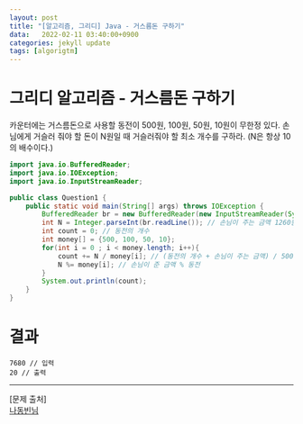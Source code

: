 ```yaml
---
layout: post
title: "[알고리즘, 그리디] Java - 거스름돈 구하기"
data:   2022-02-11 03:40:00+0900
categories: jekyll update
tags: [algorigtm]
---
```

# 그리디 알고리즘 - 거스름돈 구하기
카운터에는 거스름돈으로 사용할 동전이 500원, 100원, 50원, 10원이 무한정 있다.
손님에게 거슬러 줘야 할 돈이 N원일 때 거슬러줘야 할 최소 개수를 구하라. (N은 항상 10의 배수이다.)

```java
import java.io.BufferedReader;
import java.io.IOException;
import java.io.InputStreamReader;

public class Question1 {
    public static void main(String[] args) throws IOException {
        BufferedReader br = new BufferedReader(new InputStreamReader(System.in));
        int N = Integer.parseInt(br.readLine()); // 손님이 주는 금액 1260원
        int count = 0; // 동전의 개수
        int money[] = {500, 100, 50, 10};
        for(int i = 0 ; i < money.length; i++){
            count += N / money[i]; // (동전의 개수 + 손님이 주는 금액) / 500원(100원, 50원, 10원)
            N %= money[i]; // 손님이 준 금액 % 동전
        }
        System.out.println(count);
    }
}
```

# 결과

```console
7680 // 입력
20 // 출력
```
  


---
[문제 출처]  
[나동빈님](http://www.kyobobook.co.kr/product/detailViewKor.laf?ejkGb=KOR&mallGb=KOR&barcode=9791162243077)